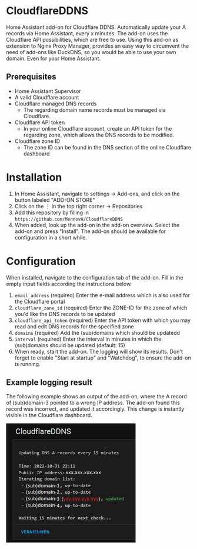 # CloudflareDDNS
Home Assistant add-on for Cloudflare DDNS.
Automatically update your A records via Home Assistant, every x minutes.
The add-on uses the Cloudflare API possibilities, which are free to use.
Using this add-on as extension to Nginx Proxy Manager, provides an easy way to circumvent the need of add-ons like DuckDNS, so you would be able to use your own domain. Even for your Home Assistant.

## Prerequisites
- Home Assistant Supervisor
- A valid Cloudflare account
- Cloudflare managed DNS records
  - The regarding domain name records must be managed via Cloudflare.
- Cloudflare API token
  - In your online Cloudflare account, create an API token for the regarding zone, which allows the DNS records to be modified.
- Cloudflare zone ID
  - The zone ID can be found in the DNS section of the online Cloudflare dashboard

# Installation

1. In Home Assistant, navigate to settings → Add-ons, and click on the button labeled "ADD-ON STORE"
2. Click on the ⋮ in the top right corner → Repositories
3. Add this repository by filling in `https://github.com/MennovH/CloudflareDDNS`
4. When added, look up the add-on in the add-on overview. Select the add-on and press "Install". The add-on should be available for configuration in a short while.

# Configuration

When installed, navigate to the configuration tab of the add-on. Fill in the empty input fields according the instructions below.
1. `email_address` (required) Enter the e-mail address which is also used for the Cloudflare portal
2. `cloudflare_zone_id` (required) Enter the ZONE-ID for the zone of which you'd like the DNS records to be updated
3. `cloudflare_api_token` (required) Enter the API token with which you may read and edit DNS records for the specified zone
4. `domains` (required) Add the (sub)domains which should be updatedd
5. `interval` (required) Enter the interval in minutes in which the (sub)domains should be updated (default: 15)
6. When ready, start the add-on. The logging will show its results. Don't forget to enable "Start at startup" and "Watchdog", to ensure the add-on is running. 

## Example logging result

The following example shows an output of the add-on, where the A record of (sub)domain-3 pointed to a wrong IP address. The add-on found this record was incorrect, and updated it accordingly. This change is instantly visible in the Cloudflare dashboard.

![CloudflareDDNS example logging][screenshot]

[screenshot]: https://raw.githubusercontent.com/MennovH/CloudflareDDNS/main/images/screenshot.png
